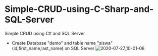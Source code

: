 # Simple-CRUD-using-C-Sharp-and-SQL-Server
Simple CRUD using C# and SQL Server

- Create Database "demo" and table name "siswa" (id,first_name,last_name) on SQL Server
![2020-07-27_10-01-08](https://user-images.githubusercontent.com/61301323/88499874-5f3b2100-cff1-11ea-9502-e5ce64f994c8.png)
